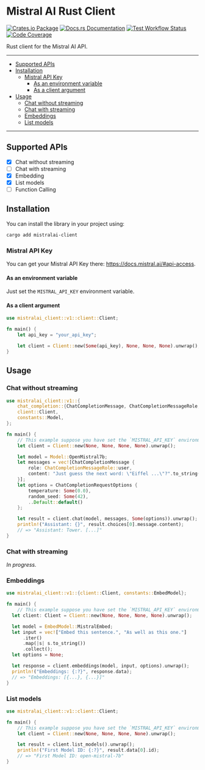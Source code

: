 # Mistral AI Rust Client

[![Crates.io Package](https://img.shields.io/crates/v/mistralai-client?style=for-the-badge)](https://crates.io/crates/mistralai-client)
[![Docs.rs Documentation](https://img.shields.io/docsrs/mistralai-client/latest?style=for-the-badge)](https://docs.rs/mistralai-client/latest/mistralai-client)
[![Test Workflow Status](https://img.shields.io/github/actions/workflow/status/ivangabriele/mistralai-client-rs/test.yml?label=CI&style=for-the-badge)](https://github.com/ivangabriele/mistralai-client-rs/actions?query=branch%3Amain+workflow%3ATest++)
[![Code Coverage](https://img.shields.io/codecov/c/github/ivangabriele/mistralai-client-rs/main?label=Cov&style=for-the-badge)](https://app.codecov.io/github/ivangabriele/mistralai-client-rs)

Rust client for the Mistral AI API.

---

- [Supported APIs](#supported-apis)
- [Installation](#installation)
  - [Mistral API Key](#mistral-api-key)
    - [As an environment variable](#as-an-environment-variable)
    - [As a client argument](#as-a-client-argument)
- [Usage](#usage)
  - [Chat without streaming](#chat-without-streaming)
  - [Chat with streaming](#chat-with-streaming)
  - [Embeddings](#embeddings)
  - [List models](#list-models)

---

## Supported APIs

- [x] Chat without streaming
- [ ] Chat with streaming
- [x] Embedding
- [x] List models
- [ ] Function Calling

## Installation

You can install the library in your project using:

```sh
cargo add mistralai-client
```

### Mistral API Key

You can get your Mistral API Key there: <https://docs.mistral.ai/#api-access>.

#### As an environment variable

Just set the `MISTRAL_API_KEY` environment variable.

#### As a client argument

```rs
use mistralai_client::v1::client::Client;

fn main() {
    let api_key = "your_api_key";

    let client = Client::new(Some(api_key), None, None, None).unwrap();
}
```

## Usage

### Chat without streaming

```rs
use mistralai_client::v1::{
    chat_completion::{ChatCompletionMessage, ChatCompletionMessageRole, ChatCompletionRequestOptions},
    client::Client,
    constants::Model,
};

fn main() {
    // This example suppose you have set the `MISTRAL_API_KEY` environment variable.
    let client = Client::new(None, None, None, None).unwrap();

    let model = Model::OpenMistral7b;
    let messages = vec![ChatCompletionMessage {
        role: ChatCompletionMessageRole::user,
        content: "Just guess the next word: \"Eiffel ...\"?".to_string(),
    }];
    let options = ChatCompletionRequestOptions {
        temperature: Some(0.0),
        random_seed: Some(42),
        ..Default::default()
    };

    let result = client.chat(model, messages, Some(options)).unwrap();
    println!("Assistant: {}", result.choices[0].message.content);
    // => "Assistant: Tower. [...]"
}
```

### Chat with streaming

_In progress._

### Embeddings

```rs
use mistralai_client::v1::{client::Client, constants::EmbedModel};

fn main() {
    // This example suppose you have set the `MISTRAL_API_KEY` environment variable.
  let client: Client = Client::new(None, None, None, None).unwrap();

  let model = EmbedModel::MistralEmbed;
  let input = vec!["Embed this sentence.", "As well as this one."]
      .iter()
      .map(|s| s.to_string())
      .collect();
  let options = None;

  let response = client.embeddings(model, input, options).unwrap();
  println!("Embeddings: {:?}", response.data);
  // => "Embeddings: [{...}, {...}]"
}
```

### List models

```rs
use mistralai_client::v1::client::Client;

fn main() {
    // This example suppose you have set the `MISTRAL_API_KEY` environment variable.
    let client = Client::new(None, None, None, None).unwrap();

    let result = client.list_models().unwrap();
    println!("First Model ID: {:?}", result.data[0].id);
    // => "First Model ID: open-mistral-7b"
}
```
